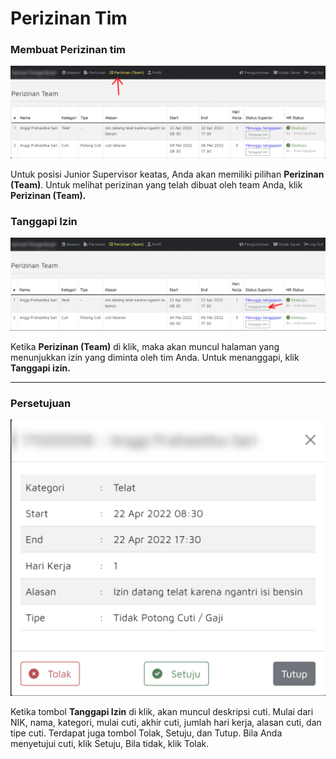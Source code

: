 # Perizinan Tim

### Membuat Perizinan tim

![](<../.gitbook/assets/Untitled design (2) (1).png>)

Untuk posisi Junior Supervisor keatas, Anda akan memiliki pilihan **Perizinan (Team)**. Untuk melihat perizinan yang telah dibuat oleh team Anda, klik **Perizinan (Team).**

### Tanggapi Izin

![](<../.gitbook/assets/Untitled design (3) (1).png>)

Ketika **Perizinan (Team)** di klik, maka akan muncul halaman yang menunjukkan izin yang diminta oleh tim Anda. Untuk menanggapi, klik **Tanggapi izin.**

****

### Persetujuan

![](<../.gitbook/assets/Untitled design (4).png>)

Ketika tombol **Tanggapi Izin** di klik, akan muncul deskripsi cuti. Mulai dari NIK, nama, kategori, mulai cuti, akhir cuti, jumlah hari kerja, alasan cuti, dan tipe cuti. Terdapat juga tombol Tolak, Setuju, dan Tutup. Bila Anda menyetujui cuti, klik Setuju, Bila tidak, klik Tolak.&#x20;
